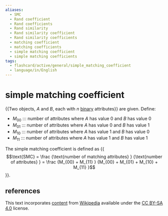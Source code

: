 ```yaml
---
aliases:
  - SMC
  - Rand coefficient
  - Rand coefficients
  - Rand similarity
  - Rand similarity coefficient
  - Rand similarity coefficients
  - matching coefficient
  - matching coefficients
  - simple matching coefficient
  - simple matching coefficients
tags:
  - flashcard/active/general/simple_matching_coefficient
  - language/in/English
---
```


# simple matching coefficient

{{Two objects, _A_ and _B_, each with _n_ [binary](binary%20number.md) attributes}} are given. Define: <!--SR:!2025-05-18,261,330-->

- $M_{00}$ ::: number of attributes where _A_ has value 0 and _B_ has value 0 <!--SR:!2024-09-02,61,310!2025-04-25,241,330-->
- $M_{01}$ ::: number of attributes where _A_ has value 0 and _B_ has value 1 <!--SR:!2024-09-10,67,310!2024-09-11,68,310-->
- $M_{10}$ ::: number of attributes where _A_ has value 1 and _B_ has value 0 <!--SR:!2025-03-12,205,330!2024-09-04,62,310-->
- $M_{11}$ ::: number of attributes where _A_ has value 1 and _B_ has value 1 <!--SR:!2024-09-03,62,310!2024-09-05,63,310-->

The simple matching coefficient is defined as {{$$\text{SMC} = \frac {\text{number of matching attributes} } {\text{number of attributes} } = \frac {M_{00} + M_{11} } {M_{00} + M_{01} + M_{10} + M_{11} }$$}}. <!--SR:!2025-01-31,162,310-->

## references

This text incorporates [content](https://en.wikipedia.org/wiki/simple_matching_coefficient) from [Wikipedia](Wikipedia.md) available under the [CC BY-SA 4.0](https://creativecommons.org/licenses/by-sa/4.0/) license.
